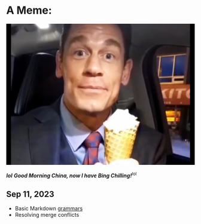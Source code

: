# A Meme:
![John Cena holding an ice cream.](/assets/memes/bing_chilling.jpg)

***lol***
***Good Morning China, now I have Bing Chilling!***<sup>lol</sup>


## Sep 11, 2023
- Basic Markdown [grammars](https://docs.github.com/en/get-started/writing-on-github/getting-started-with-writing-and-formatting-on-github/basic-writing-and-formatting-syntax)
- Resolving merge conflicts
